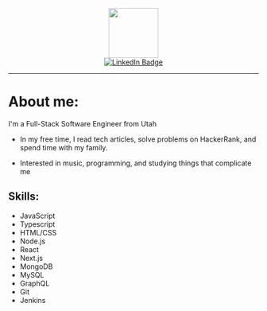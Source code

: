 <div id="header" align="center">
<img src="https://media0.giphy.com/media/jPAojooBlYhDipIP5l/giphy.gif?cid=82a1493bhlz2uitf1z4y4kue7msewhmotja08fq7stf6ev47&rid=giphy.gif&ct=s" width="100"/>
</div>
<div id="badges" align="center">
  <a href="https://www.linkedin.com/in/cornelius-davis-701b00251">
    <img src="https://img.shields.io/badge/LinkedIn-blue?style=for-the-badge&logo=linkedin&logoColor=white" alt="LinkedIn Badge"/>
  </a>
</div>

---

# About me: 

I'm a Full-Stack Software Engineer from Utah

- In my free time, I read tech articles, solve problems on HackerRank, and spend time with my family.

- Interested in music, programming, and studying things that complicate me

## Skills: 

- JavaScript
- Typescript
- HTML/CSS
- Node.js
- React
- Next.js
- MongoDB
- MySQL
- GraphQL
- Git
- Jenkins

<!---
ValentaCodes/ValentaCodes is a ✨ special ✨ repository because its `README.md` (this file) appears on your GitHub profile.
You can click the Preview link to take a look at your changes.
--->
